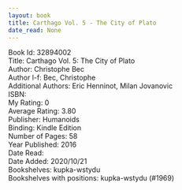 ```yaml
---
layout: book
title: Carthago Vol. 5 - The City of Plato
date_read: None
---
```


Book Id: 32894002<br />
Title: Carthago Vol. 5: The City of Plato<br />
Author: Christophe Bec<br />
Author l-f: Bec, Christophe<br />
Additional Authors: Eric Henninot, Milan Jovanovic<br />
ISBN: <br />
My Rating: 0<br />
Average Rating: 3.80<br />
Publisher: Humanoids<br />
Binding: Kindle Edition<br />
Number of Pages: 58<br />
Year Published: 2016<br />
Date Read: <br />
Date Added: 2020/10/21<br />
Bookshelves: kupka-wstydu<br />
Bookshelves with positions: kupka-wstydu (#1969)<br />

